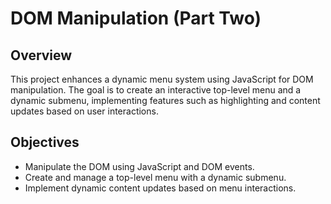 # DOM Manipulation (Part Two)

## Overview

This project enhances a dynamic menu system using JavaScript for DOM manipulation. The goal is to create an interactive top-level menu and a dynamic submenu, implementing features such as highlighting and content updates based on user interactions.

## Objectives

- Manipulate the DOM using JavaScript and DOM events.
- Create and manage a top-level menu with a dynamic submenu.
- Implement dynamic content updates based on menu interactions.

